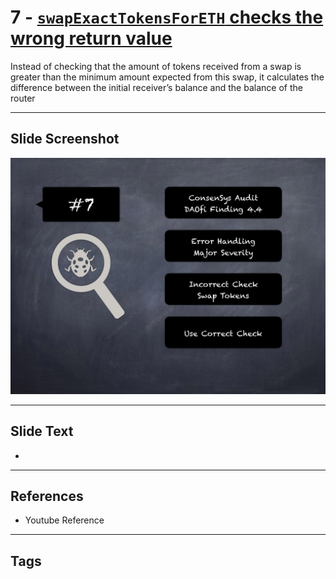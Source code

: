 
# 7 - [`swapExactTokensForETH` checks the wrong return value](./`swapExactTokensForETH`%20checks%20the%20wrong%20return%20value.md)

 Instead of checking that the amount of tokens received from a swap is greater than the minimum amount expected from this swap, it calculates the difference between the initial receiver’s balance and the balance of the router


___
## Slide Screenshot
![007.png](../../images/7.%20Audit%20Findings%20101/007.png)
___
## Slide Text
- 
___
## References
- Youtube Reference
___
## Tags

